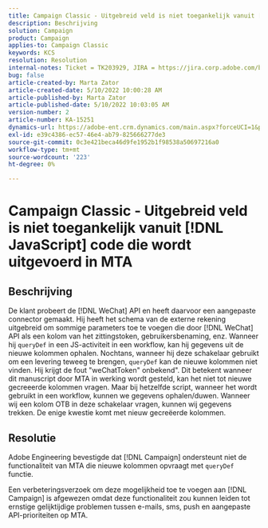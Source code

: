 ```yaml
---
title: Campaign Classic - Uitgebreid veld is niet toegankelijk vanuit [!DNL JavaScript] code die wordt uitgevoerd in MTA
description: Beschrijving
solution: Campaign
product: Campaign
applies-to: Campaign Classic
keywords: KCS
resolution: Resolution
internal-notes: Ticket = TK203929, JIRA = https://jira.corp.adobe.com/browse/NEO-20460, https://jira.corp.adobe.com/browse/NEO-20648
bug: false
article-created-by: Marta Zator
article-created-date: 5/10/2022 10:00:28 AM
article-published-by: Marta Zator
article-published-date: 5/10/2022 10:03:05 AM
version-number: 2
article-number: KA-15251
dynamics-url: https://adobe-ent.crm.dynamics.com/main.aspx?forceUCI=1&pagetype=entityrecord&etn=knowledgearticle&id=90301002-48d0-ec11-a7b5-00224809c101
exl-id: e39c4386-ec57-46e4-ab79-825666277de3
source-git-commit: 0c3e421beca46d9fe1952b1f98538a50697216a0
workflow-type: tm+mt
source-wordcount: '223'
ht-degree: 0%

---
```


# Campaign Classic - Uitgebreid veld is niet toegankelijk vanuit [!DNL JavaScript] code die wordt uitgevoerd in MTA

## Beschrijving


De klant probeert de [!DNL WeChat] API en heeft daarvoor een aangepaste connector gemaakt. Hij heeft het schema van de externe rekening uitgebreid om sommige parameters toe te voegen die door [!DNL WeChat] API als een kolom van het zittingstoken, gebruikersbenaming, enz. Wanneer hij `queryDef` in een JS-activiteit in een workflow, kan hij gegevens uit de nieuwe kolommen ophalen. Nochtans, wanneer hij deze schakelaar gebruikt om een levering teweeg te brengen, `queryDef` kan de nieuwe kolommen niet vinden. Hij krijgt de fout &quot;weChatToken&quot; onbekend&quot;. Dit betekent wanneer dit manuscript door MTA in werking wordt gesteld, kan het niet tot nieuwe gecreeerde kolommen vragen. Maar bij hetzelfde script, wanneer het wordt gebruikt in een workflow, kunnen we gegevens ophalen/duwen. Wanneer wij een kolom OTB in deze schakelaar vragen, kunnen wij gegevens trekken. De enige kwestie komt met nieuw gecreëerde kolommen.


## Resolutie


Adobe<b> </b>Engineering bevestigde dat [!DNL Campaign] ondersteunt niet de functionaliteit van MTA die nieuwe kolommen opvraagt met `queryDef` functie.

Een verbeteringsverzoek om deze mogelijkheid toe te voegen aan [!DNL Campaign] is afgewezen omdat deze functionaliteit zou kunnen leiden tot ernstige gelijktijdige problemen tussen e-mails, sms, push en aangepaste API-prioriteiten op MTA.
